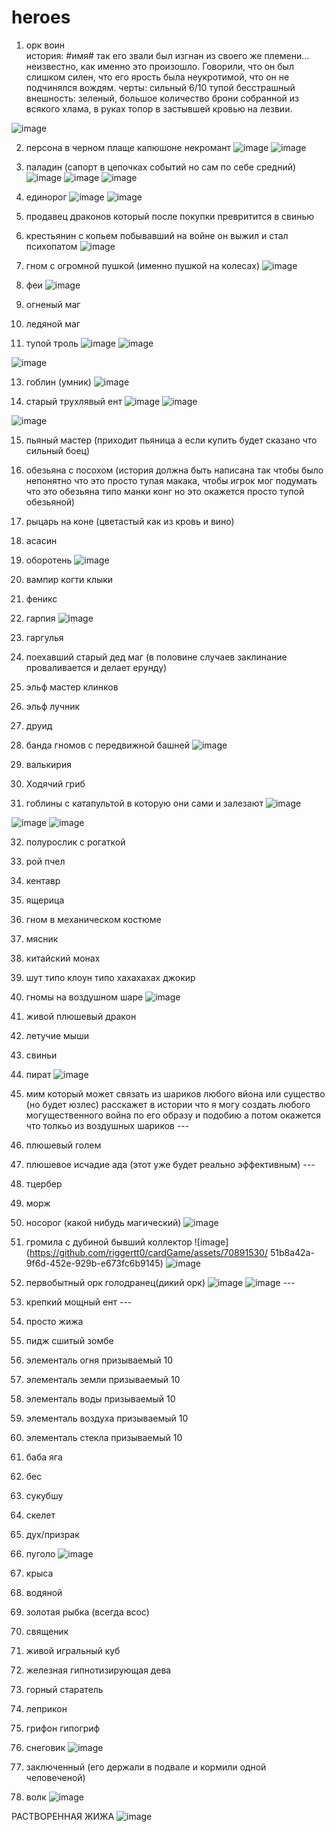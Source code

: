 # heroes

1) орк воин  
история: #имя# так его звали был изгнан из своего же племени... неизвестно, как именно это произошло. Говорили, что он был слишком силен, что его ярость была неукротимой, что он не подчинялся вождям. 
черты: сильный 6/10 тупой бесстрашный  
внешность: зеленый, большое количество брони собранной из всякого хлама, в руках топор в застывшей кровью на лезвии.

![image](https://github.com/user-attachments/assets/69653097-15dc-41fc-8203-f9977c5251e3)



2) персона в черном плаще капюшоне некромант ![image](https://github.com/user-attachments/assets/f3beac52-c7d3-471d-81c8-9f0edd04e544)
![image](https://github.com/user-attachments/assets/80e7f8f2-6269-4028-88cd-42ff6d5e007d)


3) паладин (сапорт в цепочках событий но сам по себе средний) ![image](https://github.com/user-attachments/assets/66453b56-3dd9-4cda-8cb3-532308e5e2d6) ![image](https://github.com/user-attachments/assets/f5627d49-7ffd-46a3-8572-279f23a7c6ff)
![image](https://github.com/user-attachments/assets/0980e29b-ed44-425f-9507-7b894b4b0180)




5) единорог
![image](https://github.com/user-attachments/assets/213dba5e-9314-4a26-90bf-6896c500f3ec)
![image](https://github.com/user-attachments/assets/60092269-bb4a-4f76-8143-86bb1855f4d9)



6) продавец драконов который после покупки превритится в свинью

7) крестьянин с копьем побывавший на войне он выжил и стал психопатом
![image](https://github.com/user-attachments/assets/06f06fa3-4cc3-442d-9843-32d1bce0d6ba)


8) гном с огромной пушкой (именно пушкой на колесах)
![image](https://github.com/user-attachments/assets/bd25b4fc-649a-4ecf-b73a-01a3d6bd7529)


9) феи
![image](https://github.com/user-attachments/assets/da3677ec-566a-4ec0-805d-eb0c4707dc48)


10) огненый маг

11) ледяной маг

12) тупой троль
![image](https://github.com/user-attachments/assets/bd382436-6935-47a3-9ab6-7df1840efaff)
![image](https://github.com/user-attachments/assets/0bf3149d-000c-4b3a-9b3b-5d58481da142)

![image](https://github.com/user-attachments/assets/1bf765b1-8b67-4d92-9079-b9252b0f43d6)



13) гоблин (умник)
![image](https://github.com/user-attachments/assets/09cefa0e-d181-43a4-8116-51ecb76d82a4)


14) старый трухлявый ент
![image](https://github.com/user-attachments/assets/c9349265-c97a-4961-a779-26b8fc8b6587)
![image](https://github.com/user-attachments/assets/9a37c270-bb4d-4774-afb3-f72b8db775d6)

![image](https://github.com/user-attachments/assets/648639fc-83e3-4cb1-9b90-b7617f97b0c1)




15) пьяный мастер (приходит пьяница а если купить будет сказано что сильный боец)

16) обезьяна с посохом (история должна быть написана так чтобы было непонятно что это просто тупая макака, чтобы игрок мог подумать что это обезьяна типо манки конг но это окажется просто тупой обезьяной) 

17) рыцарь на коне (цветастый как из кровь и вино)

18) асасин 

19) оборотень 
![image](https://github.com/user-attachments/assets/619d1a0e-65d6-4ed2-84b0-c51e7af2a73c)


20) вампир когти клыки

21) феникс

22) гарпия ![image](https://github.com/riggertt0/cardGame/assets/70891530/557b08cf-56ef-4bd5-9cd0-5c9f4b0b2976) 

23) гаргулья

24) поехавший старый дед маг (в половине случаев заклинание проваливается и делает ерунду)

25) эльф мастер клинков 

26) эльф лучник

27) друид 

28) банда гномов с передвижной башней 
![image](https://github.com/user-attachments/assets/e93823d5-f2cd-49e7-9244-fc613cf79b95)


29) валькирия

30) Ходячий гриб 

31) гоблины с катапультой в которую они сами и залезают 
![image](https://github.com/user-attachments/assets/e05d8fdb-caa5-4a09-a8e8-8715afd26f59)

![image](https://github.com/riggertt0/cardGame/assets/70891530/74317508-ad95-485a-a683-ba951c71b1f4) ![image](https://github.com/riggertt0/cardGame/assets/70891530/f05ec933-e1fb-4029-be75-9859479be0c4)

32) полурослик с рогаткой 

33) рой пчел

34) кентавр

35) ящерица 

36) гном в механическом костюме

37) мясник

38) китайский монах 

39) шут типо клоун типо хахахахах джокир

40) гномы на воздушном шаре ![image](https://github.com/riggertt0/cardGame/assets/70891530/e07781dd-efb0-46c8-8734-70fd04dc0dd2)

41) живой плюшевый дракон

42) летучие мыши

43) свиньи 

44) пират
![image](https://github.com/user-attachments/assets/0b1e8e5c-dd73-4014-9be3-1a4c395a9637)


45) мим который может связать из шариков любого вйона или существо (но будет юзлес) расскажет в истории что я могу создать любого 
могущественного война по его образу и подобию а потом окажется что толкьо из воздушных шариков ---

46) плюшевый голем 

47) плюшевое исчадие ада (этот уже будет реально эффективным) ---

48) тцербер

49) морж

50) носорог (какой нибудь магический) ![image](https://github.com/riggertt0/cardGame/assets/70891530/be6dd092-a519-40ba-951d-87d1f39b3cd6)

51) громила с дубиной бывший коллектор ![image](https://github.com/riggertt0/cardGame/assets/70891530/
51b8a42a-9f6d-452e-929b-e673fc6b9145) ![image](https://github.com/riggertt0/cardGame/assets/70891530/d06727e3-8ca4-4d34-a32b-43292c6b4ee3)

52) первобытный орк голодранец(дикий орк) ![image](https://github.com/riggertt0/cardGame/assets/70891530/8d7ca85f-d054-4409-87db-b9f67fb49b87) ![image](https://github.com/riggertt0/cardGame/assets/70891530/8bb37af0-0907-46a6-9652-97d09c3b7cd2) ---

53) крепкий мощный ент ---

54) просто жижа 

55) пидж сшитый зомбе

56) элементаль огня призываемый 10

57) элементаль земли призываемый 10

58) элементаль воды призываемый 10

59) элементаль воздуха призываемый 10

60) элементаль стекла призываемый 10

61) баба яга

62) бес

63) сукубшу

64) скелет

65) дух/призрак

66) пуголо
![image](https://github.com/user-attachments/assets/f80f5115-48ca-4049-a0ca-bdd524e4d5a2)


67) крыса

68) водяной

69) золотая рыбка (всегда всос)

70) священик

71) живой игральный куб

72) железная гипнотизирующая дева

73) горный старатель

74) леприкон

75) грифон гипогриф

76) снеговик
![image](https://github.com/user-attachments/assets/0054fbdc-3651-4c99-850c-d6010d2ca545)


77) заключенный (его держали в подвале и кормили одной человеченой)
78) волк
![image](https://github.com/user-attachments/assets/e993aa13-ee95-4c7f-96c9-54da96765cc0)




РАСТВОРЕННАЯ ЖИЖА ![image](https://github.com/user-attachments/assets/e20112bd-e45d-4664-afcc-558f1eb3746a)








